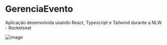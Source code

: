 # GerenciaEvento

Aplicação desenvolvida usando React, Typescript e Tailwind durante a NLW - Rocketseat

![image](https://github.com/Schvuchov/GerenciaEvento/assets/86387013/9562caf8-7a9c-4e89-92a4-e9ed10972ecc)
